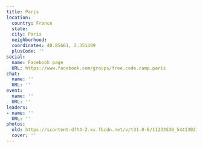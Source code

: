 ```yaml
---
title: Paris
location:
  country: France
  state: 
  city: Paris
  neighborhood: 
  coordinates: 48.85661, 2.351499
  plusCode: ''
social:
  name: Facebook page
  URL: https://www.facebook.com/groups/free.code.camp.paris
chat:
  name: ''
  URL: ''
event:
  name: ''
  URL: ''
leaders:
- name: ''
  URL: ''
photos:
  old: https://scontent-dft4-2.xx.fbcdn.net/v/t31.0-8/11233530_544130219058080_3695438772452844527_o.jpg?oh=7f49153c8d5355a170f5268bb1eebe85&oe=59619045
  cover: ''
---
```

